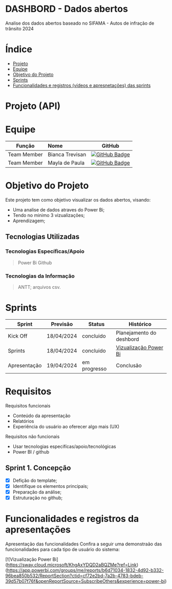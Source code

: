 # DASHBORD - Dados abertos

Analise dos dados abertos baseado no SIFAMA - Autos de infração de trânsito 2024 

# Índice

* [Projeto](#projeto-template)
* [Equipe](#equipe)
* [Objetivo do Projeto](#objetivo-do-projeto)
* [Sprints](#Sprints)
* [Funcionalidades e registros (vídeos e apresnetações) das sprints](#uncionalidades-e-registros-(vídeos-e-apresnetações)-das-sprints)


# Projeto (API) 

# Equipe
|    Função     | Nome                                  |                                                                                                                                                      GitHub                                                                                                                                                      |
| :-----------: | :------------------------------------ | :-------------------------------------------------------------------------------------------------------------------------------------------------------------------------------------------------------------------------------------------------------------------------------------------------------------------------: |
| Team Member  | Bianca Trevisan            | [![GitHub Badge](https://img.shields.io/badge/GitHub-111217?style=flat-square&logo=github&logoColor=white)](https://github.com/BiaTrevisan)              |    
| Team Member  | Mayla de Paula             | [![GitHub Badge](https://img.shields.io/badge/GitHub-111217?style=flat-square&logo=github&logoColor=white)](https://github.com/mayladpaula)          |

# Objetivo do Projeto
Este projeto tem como objetivo visualizar os dados abertos, visando:
* Uma analise de dados atraves do Power Bi;
* Tendo no minimo 3 vizualizações;
* Aprendizagem;

## Tecnologias Utilizadas

 ### Tecnologias Específicas/Apoio
 > Power Bi
 > Github
  
 ### Tecnologias da Informação
 > ANTT; arquivos csv.

# Sprints

Sprint | Previsão | Status| Histórico|
|------|--------|------|--------|
|Kick Off | 18/04/2024 | concluido| Planejamento do deshbord | 
|Sprints | 18/04/2024 | concluido| [Vizualização Power Bi](https://fatecsjc-prd.azurewebsites.net/downloads/estagio/modelo_relatorio_estagio_gpi.docx) | 
|Apresentação|  19/04/2024| em progresso | Conclusão | 


# Requisitos

Requisitos funcionais 
- Conteúdo da apresentação   
- Relatórios 
- Experiência do usuário ao oferecer algo mais (UX)

  
Requisitos não funcionais
- Usar tecnologias especifícas/apoio/tecnológicas
- Power BI / github


## Sprint 1. Concepção
- [x] Defição do template;
- [x] Identifique os elementos principais;
- [x] Preparação da análise;
- [x] Estruturação no github;

# Funcionalidades e registros da apresentações

Apresentação das funcionalidades
Confira a seguir uma demonstraão das funcionalidades para cada tipo de usuário do sistema:


[![Vizualização Power Bi] (https://sway.cloud.microsoft/KhgAxYDQD2aBQZMe?ref=Link) (https://app.powerbi.com/groups/me/reports/b6d71034-1832-4d92-b332-96bea850b532/ReportSection?ctid=cf72e2bd-7a2b-4783-bdeb-39d57b07f76f&openReportSource=SubscribeOthers&experience=power-bi)


